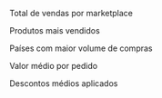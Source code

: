 Total de vendas por marketplace

Produtos mais vendidos

Países com maior volume de compras

Valor médio por pedido

Descontos médios aplicados
